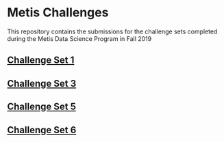 # Metis Challenges

This repository contains the submissions for the challenge sets completed during the Metis Data Science Program in Fall 2019


## [Challenge Set 1](challenge_set_1_alison.ipynb)

## [Challenge Set 3](challenge_set_3_alison.ipynb)

## [Challenge Set 5](challenge_set_5_alison.ipynb)

## [Challenge Set 6](challenge_set_6_alison.ipynb)
